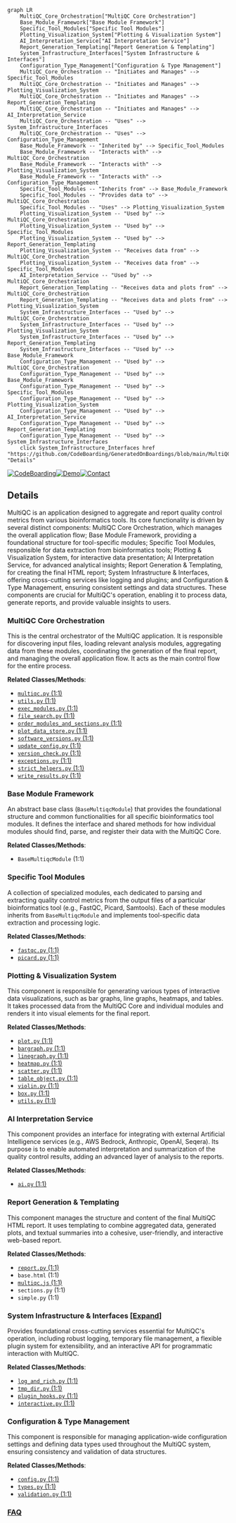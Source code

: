 ```mermaid
graph LR
    MultiQC_Core_Orchestration["MultiQC Core Orchestration"]
    Base_Module_Framework["Base Module Framework"]
    Specific_Tool_Modules["Specific Tool Modules"]
    Plotting_Visualization_System["Plotting & Visualization System"]
    AI_Interpretation_Service["AI Interpretation Service"]
    Report_Generation_Templating["Report Generation & Templating"]
    System_Infrastructure_Interfaces["System Infrastructure & Interfaces"]
    Configuration_Type_Management["Configuration & Type Management"]
    MultiQC_Core_Orchestration -- "Initiates and Manages" --> Specific_Tool_Modules
    MultiQC_Core_Orchestration -- "Initiates and Manages" --> Plotting_Visualization_System
    MultiQC_Core_Orchestration -- "Initiates and Manages" --> Report_Generation_Templating
    MultiQC_Core_Orchestration -- "Initiates and Manages" --> AI_Interpretation_Service
    MultiQC_Core_Orchestration -- "Uses" --> System_Infrastructure_Interfaces
    MultiQC_Core_Orchestration -- "Uses" --> Configuration_Type_Management
    Base_Module_Framework -- "Inherited by" --> Specific_Tool_Modules
    Base_Module_Framework -- "Interacts with" --> MultiQC_Core_Orchestration
    Base_Module_Framework -- "Interacts with" --> Plotting_Visualization_System
    Base_Module_Framework -- "Interacts with" --> Configuration_Type_Management
    Specific_Tool_Modules -- "Inherits from" --> Base_Module_Framework
    Specific_Tool_Modules -- "Provides data to" --> MultiQC_Core_Orchestration
    Specific_Tool_Modules -- "Uses" --> Plotting_Visualization_System
    Plotting_Visualization_System -- "Used by" --> MultiQC_Core_Orchestration
    Plotting_Visualization_System -- "Used by" --> Specific_Tool_Modules
    Plotting_Visualization_System -- "Used by" --> Report_Generation_Templating
    Plotting_Visualization_System -- "Receives data from" --> MultiQC_Core_Orchestration
    Plotting_Visualization_System -- "Receives data from" --> Specific_Tool_Modules
    AI_Interpretation_Service -- "Used by" --> MultiQC_Core_Orchestration
    Report_Generation_Templating -- "Receives data and plots from" --> MultiQC_Core_Orchestration
    Report_Generation_Templating -- "Receives data and plots from" --> Plotting_Visualization_System
    System_Infrastructure_Interfaces -- "Used by" --> MultiQC_Core_Orchestration
    System_Infrastructure_Interfaces -- "Used by" --> Plotting_Visualization_System
    System_Infrastructure_Interfaces -- "Used by" --> Report_Generation_Templating
    System_Infrastructure_Interfaces -- "Used by" --> Base_Module_Framework
    Configuration_Type_Management -- "Used by" --> MultiQC_Core_Orchestration
    Configuration_Type_Management -- "Used by" --> Base_Module_Framework
    Configuration_Type_Management -- "Used by" --> Specific_Tool_Modules
    Configuration_Type_Management -- "Used by" --> Plotting_Visualization_System
    Configuration_Type_Management -- "Used by" --> AI_Interpretation_Service
    Configuration_Type_Management -- "Used by" --> Report_Generation_Templating
    Configuration_Type_Management -- "Used by" --> System_Infrastructure_Interfaces
    click System_Infrastructure_Interfaces href "https://github.com/CodeBoarding/GeneratedOnBoardings/blob/main/MultiQC/System_Infrastructure_Interfaces.md" "Details"
```

[![CodeBoarding](https://img.shields.io/badge/Generated%20by-CodeBoarding-9cf?style=flat-square)](https://github.com/CodeBoarding/CodeBoarding)[![Demo](https://img.shields.io/badge/Try%20our-Demo-blue?style=flat-square)](https://www.codeboarding.org/demo)[![Contact](https://img.shields.io/badge/Contact%20us%20-%20contact@codeboarding.org-lightgrey?style=flat-square)](mailto:contact@codeboarding.org)

## Details

MultiQC is an application designed to aggregate and report quality control metrics from various bioinformatics tools. Its core functionality is driven by several distinct components: MultiQC Core Orchestration, which manages the overall application flow; Base Module Framework, providing a foundational structure for tool-specific modules; Specific Tool Modules, responsible for data extraction from bioinformatics tools; Plotting & Visualization System, for interactive data presentation; AI Interpretation Service, for advanced analytical insights; Report Generation & Templating, for creating the final HTML report; System Infrastructure & Interfaces, offering cross-cutting services like logging and plugins; and Configuration & Type Management, ensuring consistent settings and data structures. These components are crucial for MultiQC's operation, enabling it to process data, generate reports, and provide valuable insights to users.

### MultiQC Core Orchestration
This is the central orchestrator of the MultiQC application. It is responsible for discovering input files, loading relevant analysis modules, aggregating data from these modules, coordinating the generation of the final report, and managing the overall application flow. It acts as the main control flow for the entire process.


**Related Classes/Methods**:

- <a href="https://github.com/MultiQC/MultiQC/multiqc/multiqc.py#L1-L1" target="_blank" rel="noopener noreferrer">`multiqc.py` (1:1)</a>
- <a href="https://github.com/MultiQC/MultiQC/multiqc/modules/cellranger/utils.py#L1-L1" target="_blank" rel="noopener noreferrer">`utils.py` (1:1)</a>
- <a href="https://github.com/MultiQC/MultiQC/multiqc/core/exec_modules.py#L1-L1" target="_blank" rel="noopener noreferrer">`exec_modules.py` (1:1)</a>
- <a href="https://github.com/MultiQC/MultiQC/multiqc/core/file_search.py#L1-L1" target="_blank" rel="noopener noreferrer">`file_search.py` (1:1)</a>
- <a href="https://github.com/MultiQC/MultiQC/multiqc/core/order_modules_and_sections.py#L1-L1" target="_blank" rel="noopener noreferrer">`order_modules_and_sections.py` (1:1)</a>
- <a href="https://github.com/MultiQC/MultiQC/multiqc/core/plot_data_store.py#L1-L1" target="_blank" rel="noopener noreferrer">`plot_data_store.py` (1:1)</a>
- <a href="https://github.com/MultiQC/MultiQC/multiqc/core/software_versions.py#L1-L1" target="_blank" rel="noopener noreferrer">`software_versions.py` (1:1)</a>
- <a href="https://github.com/MultiQC/MultiQC/multiqc/core/update_config.py#L1-L1" target="_blank" rel="noopener noreferrer">`update_config.py` (1:1)</a>
- <a href="https://github.com/MultiQC/MultiQC/multiqc/core/version_check.py#L1-L1" target="_blank" rel="noopener noreferrer">`version_check.py` (1:1)</a>
- <a href="https://github.com/MultiQC/MultiQC/multiqc/core/exceptions.py#L1-L1" target="_blank" rel="noopener noreferrer">`exceptions.py` (1:1)</a>
- <a href="https://github.com/MultiQC/MultiQC/multiqc/core/strict_helpers.py#L1-L1" target="_blank" rel="noopener noreferrer">`strict_helpers.py` (1:1)</a>
- <a href="https://github.com/MultiQC/MultiQC/multiqc/core/write_results.py#L1-L1" target="_blank" rel="noopener noreferrer">`write_results.py` (1:1)</a>


### Base Module Framework
An abstract base class (`BaseMultiqcModule`) that provides the foundational structure and common functionalities for all specific bioinformatics tool modules. It defines the interface and shared methods for how individual modules should find, parse, and register their data with the MultiQC Core.


**Related Classes/Methods**:

- `BaseMultiqcModule` (1:1)


### Specific Tool Modules
A collection of specialized modules, each dedicated to parsing and extracting quality control metrics from the output files of a particular bioinformatics tool (e.g., FastQC, Picard, Samtools). Each of these modules inherits from `BaseMultiqcModule` and implements tool-specific data extraction and processing logic.


**Related Classes/Methods**:

- <a href="https://github.com/MultiQC/MultiQC/multiqc/modules/fastqc/fastqc.py#L1-L1" target="_blank" rel="noopener noreferrer">`fastqc.py` (1:1)</a>
- <a href="https://github.com/MultiQC/MultiQC/multiqc/modules/picard/picard.py#L1-L1" target="_blank" rel="noopener noreferrer">`picard.py` (1:1)</a>


### Plotting & Visualization System
This component is responsible for generating various types of interactive data visualizations, such as bar graphs, line graphs, heatmaps, and tables. It takes processed data from the MultiQC Core and individual modules and renders it into visual elements for the final report.


**Related Classes/Methods**:

- <a href="https://github.com/MultiQC/MultiQC/multiqc/plots/plot.py#L1-L1" target="_blank" rel="noopener noreferrer">`plot.py` (1:1)</a>
- <a href="https://github.com/MultiQC/MultiQC/multiqc/plots/bargraph.py#L1-L1" target="_blank" rel="noopener noreferrer">`bargraph.py` (1:1)</a>
- <a href="https://github.com/MultiQC/MultiQC/multiqc/plots/linegraph.py#L1-L1" target="_blank" rel="noopener noreferrer">`linegraph.py` (1:1)</a>
- <a href="https://github.com/MultiQC/MultiQC/multiqc/plots/heatmap.py#L1-L1" target="_blank" rel="noopener noreferrer">`heatmap.py` (1:1)</a>
- <a href="https://github.com/MultiQC/MultiQC/multiqc/plots/scatter.py#L1-L1" target="_blank" rel="noopener noreferrer">`scatter.py` (1:1)</a>
- <a href="https://github.com/MultiQC/MultiQC/multiqc/plots/table_object.py#L1-L1" target="_blank" rel="noopener noreferrer">`table_object.py` (1:1)</a>
- <a href="https://github.com/MultiQC/MultiQC/multiqc/plots/violin.py#L1-L1" target="_blank" rel="noopener noreferrer">`violin.py` (1:1)</a>
- <a href="https://github.com/MultiQC/MultiQC/multiqc/plots/box.py#L1-L1" target="_blank" rel="noopener noreferrer">`box.py` (1:1)</a>
- <a href="https://github.com/MultiQC/MultiQC/multiqc/modules/cellranger/utils.py#L1-L1" target="_blank" rel="noopener noreferrer">`utils.py` (1:1)</a>


### AI Interpretation Service
This component provides an interface for integrating with external Artificial Intelligence services (e.g., AWS Bedrock, Anthropic, OpenAI, Seqera). Its purpose is to enable automated interpretation and summarization of the quality control results, adding an advanced layer of analysis to the reports.


**Related Classes/Methods**:

- <a href="https://github.com/MultiQC/MultiQC/multiqc/core/ai.py#L1-L1" target="_blank" rel="noopener noreferrer">`ai.py` (1:1)</a>


### Report Generation & Templating
This component manages the structure and content of the final MultiQC HTML report. It uses templating to combine aggregated data, generated plots, and textual summaries into a cohesive, user-friendly, and interactive web-based report.


**Related Classes/Methods**:

- <a href="https://github.com/MultiQC/MultiQC/multiqc/report.py#L1-L1" target="_blank" rel="noopener noreferrer">`report.py` (1:1)</a>
- `base.html` (1:1)
- <a href="https://github.com/MultiQC/MultiQC/multiqc/multiqc.py#L1-L1" target="_blank" rel="noopener noreferrer">`multiqc.js` (1:1)</a>
- `sections.py` (1:1)
- `simple.py` (1:1)


### System Infrastructure & Interfaces [[Expand]](./System_Infrastructure_Interfaces.md)
Provides foundational cross-cutting services essential for MultiQC's operation, including robust logging, temporary file management, a flexible plugin system for extensibility, and an interactive API for programmatic interaction with MultiQC.


**Related Classes/Methods**:

- <a href="https://github.com/MultiQC/MultiQC/multiqc/core/log_and_rich.py#L1-L1" target="_blank" rel="noopener noreferrer">`log_and_rich.py` (1:1)</a>
- <a href="https://github.com/MultiQC/MultiQC/multiqc/core/tmp_dir.py#L1-L1" target="_blank" rel="noopener noreferrer">`tmp_dir.py` (1:1)</a>
- <a href="https://github.com/MultiQC/MultiQC/multiqc/core/plugin_hooks.py#L1-L1" target="_blank" rel="noopener noreferrer">`plugin_hooks.py` (1:1)</a>
- <a href="https://github.com/MultiQC/MultiQC/multiqc/interactive.py#L1-L1" target="_blank" rel="noopener noreferrer">`interactive.py` (1:1)</a>


### Configuration & Type Management
This component is responsible for managing application-wide configuration settings and defining data types used throughout the MultiQC system, ensuring consistency and validation of data structures.


**Related Classes/Methods**:

- <a href="https://github.com/MultiQC/MultiQC/multiqc/config.py#L1-L1" target="_blank" rel="noopener noreferrer">`config.py` (1:1)</a>
- <a href="https://github.com/MultiQC/MultiQC/multiqc/types.py#L1-L1" target="_blank" rel="noopener noreferrer">`types.py` (1:1)</a>
- <a href="https://github.com/MultiQC/MultiQC/multiqc/validation.py#L1-L1" target="_blank" rel="noopener noreferrer">`validation.py` (1:1)</a>




### [FAQ](https://github.com/CodeBoarding/GeneratedOnBoardings/tree/main?tab=readme-ov-file#faq)